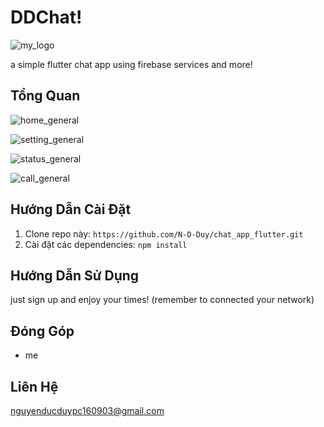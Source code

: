 # DDChat!
![my_logo](https://github.com/N-D-Duy/chat-app-flutter/assets/106760291/b15aea74-9b16-466d-855b-745f5af5b409)

a simple flutter chat app using firebase services and more!

## Tổng Quan

![home_general](https://github.com/N-D-Duy/chat-app-flutter/assets/106760291/75f1c1dc-2816-4d54-8098-bb9eaefd320b)

![setting_general](https://github.com/N-D-Duy/chat-app-flutter/assets/106760291/6f9baf84-c14e-4145-9fd6-a126b7e8dc99)

![status_general](https://github.com/N-D-Duy/chat-app-flutter/assets/106760291/b3a069a4-3894-4ef6-97f3-f0953d888935)

![call_general](https://github.com/N-D-Duy/chat-app-flutter/assets/106760291/5f532612-f254-48e8-9cdb-9610805a0b99)

## Hướng Dẫn Cài Đặt

1. Clone repo này: `https://github.com/N-D-Duy/chat_app_flutter.git`
2. Cài đặt các dependencies: `npm install`

## Hướng Dẫn Sử Dụng

just sign up and enjoy your times! (remember to connected your network)

## Đóng Góp
- me

## Liên Hệ
nguyenducduypc160903@gmail.com

